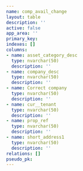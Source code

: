 ```yaml
---
name: comp_avail_change
layout: table
description: ''
active: false
app_area: ''
primary_key: 
indexes: []
columns:
- name: asset_category_desc
  type: nvarchar(50)
  description: ''
- name: company_desc
  type: nvarchar(50)
  description: ''
- name: Correct company
  type: nvarchar(50)
  description: ''
- name: cur__tenant
  type: nvarchar(50)
  description: ''
- name: prop_ref
  type: nvarchar(50)
  description: ''
- name: short_address1
  type: nvarchar(50)
  description: ''
relations: []
pseudo_pk: 
---
```


